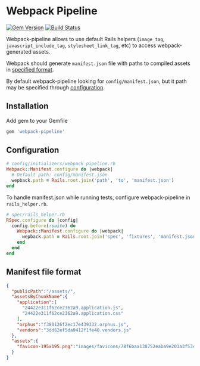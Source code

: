 # Webpack Pipeline

[![Gem Version](https://badge.fury.io/rb/webpack-pipeline.svg)](https://badge.fury.io/rb/webpack-pipeline) [![Build Status](https://api.travis-ci.org/rambler-digital-solutions/webpack-pipeline.svg?branch=master)](https://travis-ci.org/rambler-digital-solutions/webpack-pipeline)

Webpack-pipeline allows to use default Rails helpers (`image_tag`, `javascript_include_tag`, `stylesheet_link_tag`, etc) to access webpack-generated assets.

Webpack should generate `manifest.json` file with paths to compiled assets in [specified format](#manifest-file-format).

By default webpack-pipeline looking for `config/manifest.json`, but it path may be specified through [configuration](#configuration).

## Installation

Add gem to your Gemfile

```ruby
gem 'webpack-pipeline'
```

## Configuration

```ruby
# config/initializers/webpack_pipeline.rb
Webpack::Manifest.configure do |webpack|
  # Default path: config/manifest.json
  wepback.path = Rails.root.join('path', 'to', 'manifest.json')
end
```

To handle manifest.json while running tests, configure webpack-pipeline in `rails_helper.rb`.

```ruby
# spec/rails_helper.rb
RSpec.configure do |config|
  config.before(:suite) do
    Webpack::Manifest.configure do |webpack|
      wepback.path = Rails.root.join('spec', 'fixtures', 'manifest.json')
    end
  end
end
```

## Manifest file format

```json
{
  "publicPath":"/assets/",
  "assetsByChunkName":{
    "application":[
      "24422e311f62ce2362a9.application.js",
      "24422e311f62ce2362a9.application.css"
    ],
    "orphus":"f380126f2ec17e439332.orphus.js",
    "vendors":"3dd62ef5da9412f1fe40.vendors.js"
  },
  "assets":{
    "favicon-195x195.png":"images/favicons/78f6baa138752eaba9e201a3f53e3c3b.favicon-195x195.png"
  }
}
```
